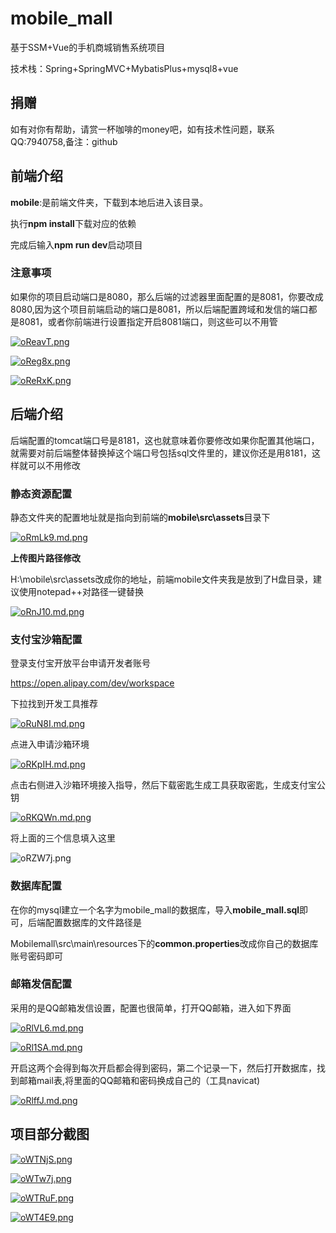 # mobile_mall
基于SSM+Vue的手机商城销售系统项目

技术栈：Spring+SpringMVC+MybatisPlus+mysql8+vue

## 捐赠

如有对你有帮助，请赏一杯咖啡的money吧，如有技术性问题，联系QQ:7940758,备注：github


## 前端介绍

**mobile**:是前端文件夹，下载到本地后进入该目录。

执行**npm install**下载对应的依赖

完成后输入**npm run dev**启动项目

### 注意事项

如果你的项目启动端口是8080，那么后端的过滤器里面配置的是8081，你要改成8080,因为这个项目前端启动的端口是8081，所以后端配置跨域和发信的端口都是8081，或者你前端进行设置指定开启8081端口，则这些可以不用管

[![oReavT.png](https://s4.ax1x.com/2021/12/08/oReavT.png)](https://imgtu.com/i/oReavT)

[![oReg8x.png](https://s4.ax1x.com/2021/12/08/oReg8x.png)](https://imgtu.com/i/oReg8x)

[![oReRxK.png](https://s4.ax1x.com/2021/12/08/oReRxK.png)](https://imgtu.com/i/oReRxK)

## 后端介绍

后端配置的tomcat端口号是8181，这也就意味着你要修改如果你配置其他端口，就需要对前后端整体替换掉这个端口号包括sql文件里的，建议你还是用8181，这样就可以不用修改

### 静态资源配置

静态文件夹的配置地址就是指向到前端的**mobile\src\assets**目录下

[![oRmLk9.md.png](https://s4.ax1x.com/2021/12/08/oRmLk9.md.png)](https://imgtu.com/i/oRmLk9)

**上传图片路径修改**

H:\\mobile\\src\\assets改成你的地址，前端mobile文件夹我是放到了H盘目录，建议使用notepad++对路径一键替换

[![oRnJ10.md.png](https://s4.ax1x.com/2021/12/08/oRnJ10.md.png)](https://imgtu.com/i/oRnJ10)



### 支付宝沙箱配置

登录支付宝开放平台申请开发者账号

https://open.alipay.com/dev/workspace

下拉找到开发工具推荐

[![oRuN8I.md.png](https://s4.ax1x.com/2021/12/08/oRuN8I.md.png)](https://imgtu.com/i/oRuN8I)

点进入申请沙箱环境

[![oRKpIH.md.png](https://s4.ax1x.com/2021/12/08/oRKpIH.md.png)](https://imgtu.com/i/oRKpIH)

点击右侧进入沙箱环境接入指导，然后下载密匙生成工具获取密匙，生成支付宝公钥

[![oRKQWn.md.png](https://s4.ax1x.com/2021/12/08/oRKQWn.md.png)](https://imgtu.com/i/oRKQWn)

将上面的三个信息填入这里

![oRZW7j.png](https://s4.ax1x.com/2021/12/08/oRZW7j.png)

### 数据库配置

在你的mysql建立一个名字为mobile_mall的数据库，导入**mobile_mall.sql**即可，后端配置数据库的文件路径是

Mobilemall\src\main\resources下的**common.properties**改成你自己的数据库账号密码即可

### 邮箱发信配置

采用的是QQ邮箱发信设置，配置也很简单，打开QQ邮箱，进入如下界面

[![oRlVL6.md.png](https://s4.ax1x.com/2021/12/08/oRlVL6.md.png)](https://imgtu.com/i/oRlVL6)

[![oRl1SA.md.png](https://s4.ax1x.com/2021/12/08/oRl1SA.md.png)](https://imgtu.com/i/oRl1SA)



开启这两个会得到每次开启都会得到密码，第二个记录一下，然后打开数据库，找到邮箱mail表,将里面的QQ邮箱和密码换成自己的（工具navicat)

[![oRlffJ.md.png](https://s4.ax1x.com/2021/12/08/oRlffJ.md.png)](https://imgtu.com/i/oRlffJ)

## 项目部分截图

[![oWTNjS.png](https://s1.ax1x.com/2021/12/09/oWTNjS.png)](https://imgtu.com/i/oWTNjS)

[![oWTw7j.png](https://s1.ax1x.com/2021/12/09/oWTw7j.png)](https://imgtu.com/i/oWTw7j)

[![oWTRuF.png](https://s1.ax1x.com/2021/12/09/oWTRuF.png)](https://imgtu.com/i/oWTRuF)

[![oWT4E9.png](https://s1.ax1x.com/2021/12/09/oWT4E9.png)](https://imgtu.com/i/oWT4E9)
